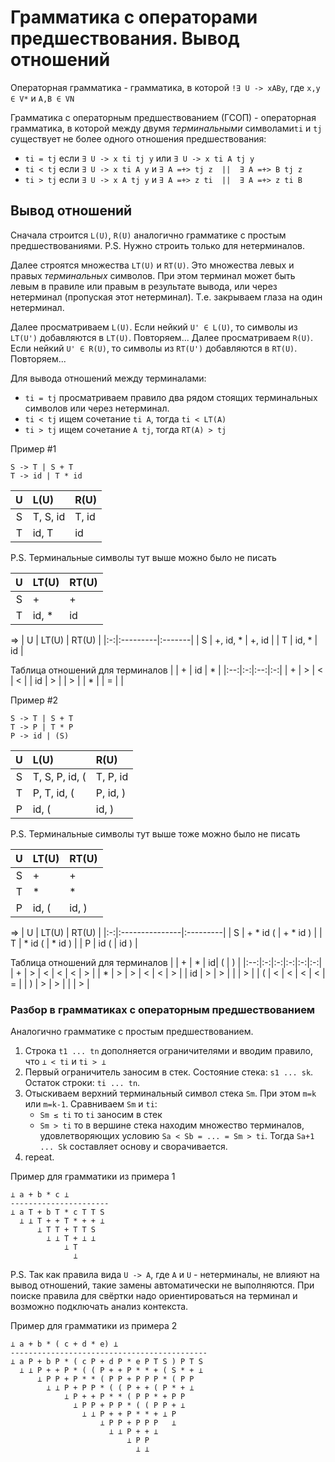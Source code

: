 # Грамматика с операторами предшествования. Вывод отношений

Операторная грамматика - грамматика, в которой `!∃ U -> xABy`, где `x,y ∈ V*` и `A,B ∈ VN`

Грамматика с операторным предшествованием (ГСОП) - операторная грамматика, в которой между двумя *терминальными* символами`ti` и `tj` существует не более одного отношения предшествования:
* `ti = tj` если `∃ U -> x ti tj y` или `∃ U -> x ti A tj y`
* `ti < tj` если `∃ U -> x ti A y` и `∃ A =+> tj z  ||  ∃ A =+> B tj z`
* `ti > tj` если `∃ U -> x A tj y` и `∃ A =+> z ti  ||  ∃ A =+> z ti B`


## Вывод отношений

Сначала строится `L(U)`, `R(U)` аналогично грамматике с простым предшествованиями.
P.S. Нужно строить только для нетерминалов.

Далее строятся множества `LT(U)` и `RT(U)`.
Это множества левых и правых *терминальных* символов.
При этом терминал может быть левым в правиле или правым в результате вывода,
или через нетерминал (пропуская этот нетерминал).
Т.е. закрываем глаза на один нетерминал.

Далее просматриваем `L(U)`. Если нейкий `U' ∈ L(U)`, то символы из `LT(U')` добавляются в `LT(U)`. Повторяем...
Далее просматриваем `R(U)`. Если нейкий `U' ∈ R(U)`, то символы из `RT(U')` добавляются в `RT(U)`. Повторяем...

Для вывода отношений между терминалами:
 * `ti = tj` просматриваем правило два рядом стоящих терминальных символов или через нетерминал.
 * `ti < tj` ищем сочетание `ti A`, тогда `ti < LT(A)`
 * `ti > tj` ищем сочетание `A tj`, тогда `RT(A) > tj`

Пример #1
```
S -> T | S + T
T -> id | T * id
```
| U |  L(U)    |  R(U)  |
|:-:|:---------|:-------|
| S | T, S, id | T, id  |
| T | id, T    | id     |
P.S. Терминальные символы тут выше можно было не писать

| U | LT(U)    | RT(U)  |
|:-:|:---------|:-------|
| S | +        | +      |
| T | id, *    | id     |
⇒
| U | LT(U)    | RT(U)  |
|:-:|:---------|:-------|
| S | +, id, * | +, id  |
| T | id, *    | id     |

Таблица отношений для терминалов
|    | + | id | * |
|:--:|:-:|:--:|:-:|
| +  | > | <  | < |
| id | > |    | > |
| *  |   | =  |   |

Пример #2
```
S -> T | S + T
T -> P | T * P
P -> id | (S)
```
| U |  L(U)          |  R(U)    |
|:-:|:---------------|:---------|
| S | T, S, P, id, ( | T, P, id |
| T | P, T, id, (    | P, id, ) |
| P | id, (          | id, )    |
P.S. Терминальные символы тут выше тоже можно было не писать

| U | LT(U)          | RT(U)    |
|:-:|:---------------|:---------|
| S | +              | +        |
| T | *              | *        |
| P | id, (          | id, )    |
⇒
| U | LT(U)          | RT(U)    |
|:-:|:---------------|:---------|
| S | + * id (       | + * id ) |
| T | * id (         | * id )   |
| P | id (           | id )     |

Таблица отношений для терминалов
|    | + | * | id| ( | ) |
|:--:|:-:|:-:|:-:|:-:|:-:|
| +  | > | < | < | < | > |
| *  | > | > | < | < | > |
| id | > | > |   |   | > |
| (  | < | < | < | < | = |
| )  | > | > |   |   | > |


### Разбор в грамматиках с операторным предшествованием
Аналогично грамматике с простым предшествованием.
1. Строка `t1 ... tn` дополняется ограничителями и вводим правило, что `⊥ < ti` и `ti > ⊥`
2. Первый ограничитель заносим в стек.
   Состояние стека: `s1 ... sk`.
   Остаток строки: `ti ... tn`.
3. Отыскиваем верхний терминальный символ стека `Sm`. При этом `m=k` или `m=k-1`.
   Сравниваем `Sm` и `ti`:
   * `Sm ≤ ti` то `ti` заносим в стек
   * `Sm > ti` то в вершине стека находим множество терминалов,
     удовлетворяющих условию `Sa < Sb = ... = Sm > ti`.
     Тогда `Sa+1 ... Sk` составляет основу и сворачивается.
4. repeat.

Пример для грамматики из примера 1
```
⊥ a + b * c ⊥
----------------------
⊥ a T + b T * c T T S
  ⊥ ⊥ T + + T * + + ⊥
      ⊥ T T + T T S
        ⊥ ⊥ T + ⊥ ⊥
            ⊥ T
              ⊥
```
P.S. Так как правила вида `U -> A`, где `A` и `U` - нетерминалы, не влияют на вывод отношений, такие замены автоматически не выполняются. При поиске правила для свёртки надо ориентироваться на терминал и возможно подключать анализ контекста.

Пример для грамматики из примера 2
```
⊥ a + b * ( c + d * e) ⊥
--------------------------------------------
⊥ a P + b P * ( c P + d P * e P T S ) P T S
  ⊥ ⊥ P + + P * ( ( P + + P * * + ( S * + ⊥
      ⊥ P P + P * * ( P P + P P P * ( P P
        ⊥ ⊥ P + P P * ( ( P + + ( P * + ⊥
            ⊥ P + + P * * ( P P * + P P
              ⊥ P P + P P * ( ( P P + ⊥
                ⊥ ⊥ P + + P * * + ⊥ P
                    ⊥ P P + P P P   ⊥
                      ⊥ ⊥ P + + ⊥
                          ⊥ P P
                            ⊥ ⊥
```
